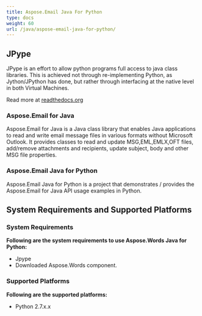 ```yaml
---
title: Aspose.Email Java For Python
type: docs
weight: 60
url: /java/aspose-email-java-for-python/
---
```


## **JPype**
JPype is an effort to allow python programs full access to java class libraries. This is achieved not through re-implementing Python, as Jython/JPython has done, but rather through interfacing at the native level in both Virtual Machines.

Read more at [readthedocs.org](http://jpype.readthedocs.org/en/latest/userguide.html)
### **Aspose.Email for Java**
Aspose.Email for Java is a Java class library that enables Java applications to read and write email message files in various formats without Microsoft Outlook. It provides classes to read and update MSG,EML,EMLX,OFT files, add/remove attachments and recipients, update subject, body and other MSG file properties.
### **Aspose.Email Java for Python**
Aspose.Email Java for Python is a project that demonstrates / provides the Aspose.Email for Java API usage examples in Python.
## **System Requirements and Supported Platforms**
### **System Requirements**
**Following are the system requirements to use Aspose.Words Java for Python:**

- Jpype
- Downloaded Aspose.Words component.
### **Supported Platforms**
**Following are the supported platforms:**

- Python 2.7.x.x
